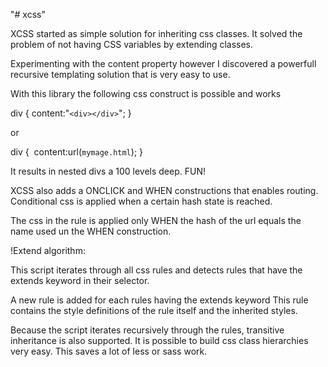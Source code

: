 "# xcss"

XCSS started as simple solution for inheriting css classes.
It solved the problem of not having CSS variables by extending classes.

Experimenting with the content property however I discovered a powerfull
recursive templating solution that is very easy to use.

With this library the following css construct is possible and works  

div {
  content:"`<div></div>`";
}

or 

div {
  content:url(`mymage.html`);
}

It results in nested divs a 100 levels deep. FUN! 


XCSS also adds a ONCLICK and WHEN constructions that enables routing.
Conditional css is applied when a certain hash state is reached. 

The css in the rule is applied only WHEN the hash of the url
equals the name used un the WHEN construction.


!Extend algorithm:

This script iterates through all css rules and detects
rules that have the extends keyword in their selector.

A new rule is added for each rules having the extends keyword
This rule contains the style definitions of the rule itself and the inherited styles.

Because the script iterates recursively through the rules, transitive inheritance is also supported.
It is possible to build css class hierarchies very easy.
This saves a lot of less or sass work.


